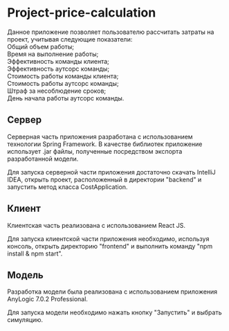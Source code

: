 # Project-price-calculation
Данное приложение позволяет пользователю рассчитать затраты на проект, учитывая следующие показатели:  
Общий объем работы;  
Время на выполнение работы;  
Эффективность команды клиента;  
Эффективность аутсорс команды;  
Стоимость работы команды клиента;  
Стоимость работы аутсорс команды;  
Штраф за несоблюдение сроков;  
День начала работы аутсорс команды.
## Сервер
Серверная часть приложения разработана с использованием технологии Spring Framework. В качестве библиотек приложение использует .jar файлы, полученные посредством экспорта разработанной модели.  
  
Для запуска серверной части приложения достаточно скачать IntelliJ IDEA, открыть проект, расположенный в директории "backend" и запустить метод класса CostApplication.
## Клиент
Клиентская часть реализована с использованием React JS.  
  
Для запуска клиентской части приложения необходимо, используя консоль, открыть директорию "frontend" и выполнить команду "npm install & npm start".
## Модель
Разработка модели была реализована с использованием приложения AnyLogic 7.0.2 Professional.  
  
Для запуска модели необходимо нажать кнопку "Запустить" и выбрать симуляцию.
